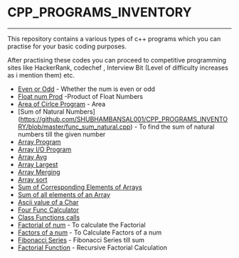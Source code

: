 # CPP_PROGRAMS_INVENTORY
---
This repository contains a various types of c++ programs which you can practise for your basic coding purposes.

After practising these codes you can proceed to competitive programming sites like HackerRank, codechef , Interview Bit (Level of difficulty increases as i mention them) etc.
* [Even or Odd](https://github.com/SHUBHAMBANSAL001/CPP_PROGRAMS_INVENTORY/blob/master/evenodd.cpp) - Whether the num is even or odd
* [Float num Prod](https://github.com/SHUBHAMBANSAL001/CPP_PROGRAMS_INVENTORY/blob/master/floatnoprod.cpp) -Product  of Float Numbers
* [Area of Cirlce Program](https://github.com/SHUBHAMBANSAL001/CPP_PROGRAMS_INVENTORY/blob/master/areaofcircle.cpp) - Area 
* [Sum of Natural Numbers] (https://github.com/SHUBHAMBANSAL001/CPP_PROGRAMS_INVENTORY/blob/master/func_sum_natural.cpp) - To find the sum of natural numbers till the given number
* [Array Program](https://github.com/SHUBHAMBANSAL001/CPP_PROGRAMS_INVENTORY/blob/master/array.cpp)
* [Array I/O Program](https://github.com/SHUBHAMBANSAL001/CPP_PROGRAMS_INVENTORY/blob/master/array2.cpp)
* [Array Avg](https://github.com/SHUBHAMBANSAL001/CPP_PROGRAMS_INVENTORY/blob/master/array_avg.cpp)
* [Array Largest](https://github.com/SHUBHAMBANSAL001/CPP_PROGRAMS_INVENTORY/blob/master/array_largest.cpp)
* [Array Merging](https://github.com/SHUBHAMBANSAL001/CPP_PROGRAMS_INVENTORY/blob/master/array_merge.cpp)
* [Array sort](https://github.com/SHUBHAMBANSAL001/CPP_PROGRAMS_INVENTORY/blob/master/array_sort.cpp)
* [Sum of Corresponding Elements of Arrays](https://github.com/SHUBHAMBANSAL001/CPP_PROGRAMS_INVENTORY/blob/master/array_sum.cpp)
* [Sum of all elements of an Array](https://github.com/SHUBHAMBANSAL001/CPP_PROGRAMS_INVENTORY/blob/master/arraysum.cpp)
* [Ascii value of a Char](https://github.com/SHUBHAMBANSAL001/CPP_PROGRAMS_INVENTORY/blob/master/ascii.cpp)
* [Four Func Calculator](https://github.com/SHUBHAMBANSAL001/CPP_PROGRAMS_INVENTORY/blob/master/calculator.cpp)
* [Class Functions calls](https://github.com/SHUBHAMBANSAL001/CPP_PROGRAMS_INVENTORY/blob/master/class_func_nesting.cpp)
* [Factorial of num](https://github.com/SHUBHAMBANSAL001/CPP_PROGRAMS_INVENTORY/blob/master/fact.cpp) - To calculate the Factorial
* [Factors of a num](https://github.com/SHUBHAMBANSAL001/CPP_PROGRAMS_INVENTORY/blob/master/factors.cpp) - To Calculate Factors of a num
* [Fibonacci Series](https://github.com/SHUBHAMBANSAL001/CPP_PROGRAMS_INVENTORY/blob/master/fibo_num.cpp) - Fibonacci Series till sum
* [Factorial Function](https://github.com/SHUBHAMBANSAL001/CPP_PROGRAMS_INVENTORY/blob/master/func_fact.cpp) - Recursive Factorial Calculation



